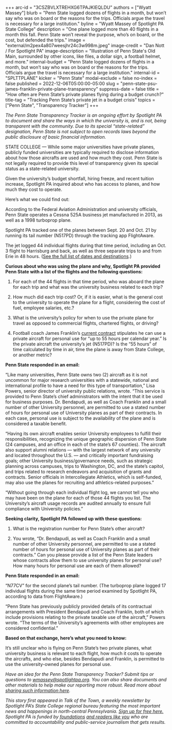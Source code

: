 +++
arc-id = "3CSZBVLXTREHXG6TPAJKIEQLDU"
authors = ["Wyatt Massey"]
blurb = "Penn State logged dozens of flights in a month, but won’t say who was on board or the reasons for the trips. Officials argue the travel is necessary for a large institution."
byline = "Wyatt Massey of Spotlight PA State College"
description = "One plane logged more than 40 flights in a month this fall. Penn State won’t reveal the purpose, who’s on board, or the cost, but defended the trips."
image = "external/m2pex4a807weesjhr24c3w998m.jpeg"
image-credit = "Dan Nott / For Spotlight PA"
image-description = "Illustration of Penn State's Old Main, surrounded by other icons, like files, a dollar sign, a football helmet, and more."
internal-budget = "Penn State logged dozens of flights in a month, but won’t say who was on board or the reasons for the trips. Officials argue the travel is necessary for a large institution."
internal-id = "SPLTTPLANE"
kicker = "Penn State"
modal-exclude = false
no-index = false
published = 2022-12-06T05:00:00-05:00
slug = "penn-state-psu-james-franklin-private-plane-transparency"
suppress-date = false
title = "How often are Penn State’s private planes flying during a budget crunch?"
title-tag = "Tracking Penn State’s private jet in a budget crisis"
topics = ["Penn State", "Transparency Tracker"]
+++

<i>The Penn State Transparency Tracker is an ongoing effort by Spotlight PA to document and share the ways in which the university is, and is not, being transparent with the community. Due to its special “state-related” designation, Penn State is not subject to open records laws beyond the public disclosure of basic financial information.</i>

STATE COLLEGE — While some major universities have private planes, publicly funded universities are typically required to disclose information about how those aircrafts are used and how much they cost. Penn State is not legally required to provide this level of transparency given its special status as a state-related university.

Given the university’s budget shortfall, hiring freeze, and recent tuition increase, Spotlight PA inquired about who has access to planes, and how much they cost to operate.

<script src="https://www.spotlightpa.org/embed.js" async></script><div data-spl-embed-version="1" data-spl-src="https://www.spotlightpa.org/embeds/newsletter/?cta=Sign%20up%20for%20our%20new%20regional%20newsletter%2C%20%3Cb%3ETalk%20of%20the%20Town%3C%2Fb%3E%2C%20and%20get%20all%20the%20news%20and%20notes%20from%20State%20College%20and%20north-central%20PA.&button=Sign%20Up%20Now&preselect=state_college&eyebrow=DON'T%20MISS%20A%20BEAT"></div>

Here’s what we could find out:

According to the Federal Aviation Administration and university officials, Penn State operates a Cessna 525A business jet manufactured in 2013, as well as a 1998 turboprop plane.

Spotlight PA tracked one of the planes between Sept. 20 and Oct. 21 by running its tail number (N517PD) through the tracking app FlightAware.

The jet logged 44 individual flights during that time period, including an Oct. 3 flight to Harrisburg and back, as well as three separate trips to and from Erie in 48 hours. (<a href="https://www.documentcloud.org/documents/23322013-penn-states-private-plane-92022-102022">See the full list of dates and destinations</a>.)

<b>Curious about who was using the plane and why, Spotlight PA provided Penn State with a list of the flights and the following questions:</b>

1. For each of the 44 flights in that time period, who was aboard the plane for each trip and what was the university business related to each trip?

2. How much did each trip cost? Or, if it is easier, what is the general cost to the university to operate the plane for a flight, considering the cost of fuel, employee salaries, etc.?

3. What is the university’s policy for when to use the private plane for travel as opposed to commercial flights, chartered flights, or driving?

4. Football coach James Franklin’s <a href="https://gopsusports.com/documents/2021/11/23/Franklin_Contract_2021.pdf">current contract</a> stipulates he can use a private aircraft for personal use for “up to 55 hours per calendar year.” Is the private aircraft the university’s jet (N517PD)? Is the “55 hours” of time calculated by time in air, time the plane is away from State College, or another metric?

<b>Penn State responded in an email:</b>

“Like many universities, Penn State owns two (2) aircraft as it is not uncommon for major research universities with a statewide, national and international profile to have a need for this type of transportation,” Lisa Powers, senior director of university public relations, wrote. “This service is provided to Penn State’s chief administrators with the intent that it be used for business purposes. Dr. Bendapudi, as well as Coach Franklin and a small number of other University personnel, are permitted to use a stated number of hours for personal use of University planes as part of their contracts. In each case, personal use is subject to the availability of the plane and is considered a taxable benefit.

“Having its own aircraft enables senior University employees to fulfill their responsibilities, recognizing the unique geographic dispersion of Penn State (24 campuses, and an office in each of the state’s 67 counties). The aircraft also support alumni relations — with the largest network of any university and located throughout the U.S. — and critically important fundraising goals; other University business/governance needs, such as strategic planning across campuses, trips to Washington, DC, and the state’s capitol, and trips related to research endeavors and acquisition of grants and contracts. Senior officials in Intercollegiate Athletics, which is self-funded, may also use the planes for recruiting and athletics-related purposes.”

“Without going through each individual flight log, we cannot tell you who may have been on the plane for each of those 44 flights you list. The University’s aircraft usage records are audited annually to ensure full compliance with University policies.”

<script src="https://www.spotlightpa.org/embed.js" async></script><div data-spl-embed-version="1" data-spl-src="https://www.spotlightpa.org/embeds/donate/"></div>

<b>Seeking clarity, Spotlight PA followed up with these questions:</b>

1. What is the registration number for Penn State’s other aircraft?

2. You wrote, “Dr. Bendapudi, as well as Coach Franklin and a small number of other University personnel, are permitted to use a stated number of hours for personal use of University planes as part of their contracts.” Can you please provide a list of the Penn State leaders whose contracts allow them to use university planes for personal use? How many hours for personal use are each of them allowed?

<b>Penn State responded in an email:</b>

“N77CV” for the second plane’s tail number. (The turboprop plane logged 17 individual flights during the same time period examined by Spotlight PA, according to data from FlightAware.)

“Penn State has previously publicly provided details of its contractual arrangements with President Bendapudi and Coach Franklin, both of which include provisions relating to the private taxable use of the aircraft,” Powers wrote. “The terms of the University’s agreements with other employees are considered confidential.”

<script src="https://www.spotlightpa.org/embed.js" async></script><div data-spl-embed-version="1" data-spl-src="https://www.spotlightpa.org/embeds/tips/?tip_text=Do%20you%20have%20a%20tip%20about%20Penn%20State%3F%20We%20want%20to%20hear%20from%20you."></div>

<b>Based on that exchange, here’s what you need to know:</b>

It’s still unclear who is flying on Penn State’s two private planes, what university business is relevant to each flight, how much it costs to operate the aircrafts, and who else, besides Bendapudi and Franklin, is permitted to use the university-owned planes for personal use.

<i>Have an idea for the Penn State Transparency Tracker? Submit tips or questions to </i><a href="mailto:wmassey@spotlightpa.org"><i>wmassey@spotlightpa.org</i></a><i>. You can also share documents and other materials to help make our reporting more robust. Read more about </i><a href="https://www.spotlightpa.org/newsletters/talkofthetown/aug-11-why-sharing-documents-helps-us-cover-penn-state/?utm_source=Spotlight+PA&amp;utm_campaign=6e4eba4b1f-Making+%247.6M%2C+Franklin+isn%27t+listed+as+PSU%27s&amp;utm_medium=email&amp;utm_term=0_6c1fbeb603-6e4eba4b1f-219776588&amp;mc_cid=6e4eba4b1f&amp;mc_eid=cae456dcb0"><i>sharing such information here</i></a><i>.</i>

<i>This story first appeared in Talk of the Town, a weekly newsletter by Spotlight PA’s State College regional bureau featuring the most important news and happenings in north-central Pennsylvania. </i><a href="https://www.spotlightpa.org/newsletters"><i>Sign up for free here.</i></a><i> Spotlight PA is funded by </i><a href="https://www.spotlightpa.org/support"><i>foundations</i></a><i> </i><a href="https://www.spotlightpa.org/support"><i>and readers like you</i></a><i> who are committed to accountability and public-service journalism that gets results.</i>
